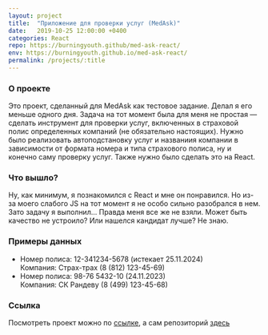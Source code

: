 ```yaml
---
layout: project
title:  "Приложение для проверки услуг (MedAsk)"
date:   2019-10-25 12:00:00 +0400
categories: React
repo: https://burningyouth.github/med-ask-react/
env: https://burningyouth.github.io/med-ask-react/
permalink: /projects/:title
---
```


### О проекте
Это проект, сделанный для MedAsk как тестовое задание. Делал я его меньше одного дня. Задача на тот момент была для меня не простая — сделать инструмент для проверки услуг, включенных в страховой полис определенных компаний (не обязательно настоящих). Нужно было реализовать автоподстановку услуг и названиия компании в зависимости от формата номера и типа страхового полиса, ну и конечно саму проверку услуг. Также нужно было сделать это на React.

### Что вышло?
Ну, как минимум, я познакомился с React и мне он понравился. Но из-за моего слабого JS на тот момент я не особо сильно разобрался в нем. Зато задачу я выполнил... Правда меня все же не взяли. Может быть качество не устроило? Или нашелся кандидат лучше? Не знаю.

### Примеры данных
* Номер полиса: 12-341234-5678 (истекает 25.11.2024)<br>
Компания: Страх-трах (8 (812) 123-45-69)
* Номер полиса: 98-76 5432-10 (24.11.2023)<br>
Компания: СК Рандеву (8 (499) 123-45-68)

### Ссылка
Посмотреть проект можно по [ссылке]({{page.env}}), а сам репозиторий [здесь]({{page.repo}})
